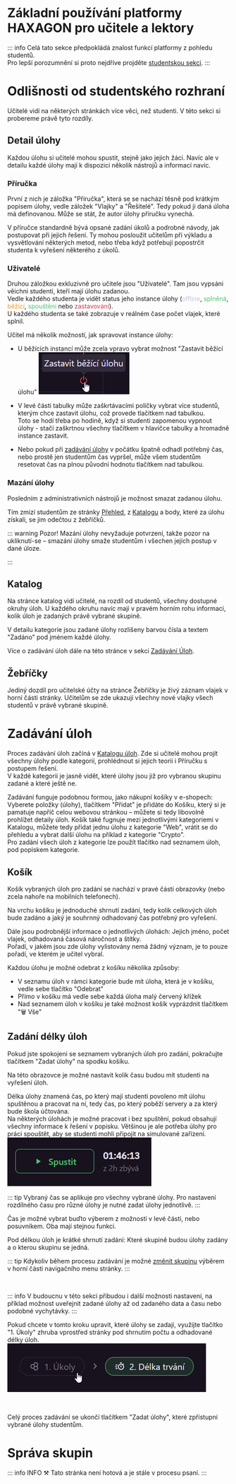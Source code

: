 # Základní používání platformy HAXAGON pro učitele a lektory

::: info
Celá tato sekce předpokládá znalost funkcí platformy z pohledu studentů.  
Pro lepší porozumnění si proto nejdříve projděte [studentskou sekci](./../../students/).
:::

# Odlišnosti od studentského rozhraní

Učitelé vidí na některých stránkách více věci, než studenti. V této sekci si probereme právě tyto rozdíly.

## Detail úlohy

Každou úlohu si učitelé mohou spustit, stejně jako jejich žáci. Navíc ale v detailu každé úlohy mají k dispozici několik nástrojů a informací navíc.

### Příručka

První z nich je záložka "Příručka", která se se nachází těsně pod krátkým popisem úlohy, vedle záložek "Vlajky" a "Řešitelé". Tedy pokud ji daná úloha má definovanou. Může se stát, že autor úlohy příručku vynechá.

V příručce standardně bývá opsané zadání úkolů a podrobné návody, jak postupovat při jejich řešení. Ty mohou posloužit učitelům při výkladu a vysvětlování některých metod, nebo třeba když potřebují popostrčit studenta k vyřešení některého z úkolů.

### Uživatelé

Druhou záložkou exkluzivně pro učitele jsou "Uživatelé". Tam jsou vypsáni věichni studenti, kteří mají úlohu zadanou.  
Vedle každého studenta je vidět status jeho instance úlohy (<span style="color:#c8c1db">offline</span>, <span style="color:#4cc274">splněná</span>, <span style="color:#f5982c">běžící</span>, <span style="color:#4cc274">spouštění</span> nebo <span style="color:#cf3a4e">zastavování</span>).  
U každého studenta se také zobrazuje v reálném čase počet vlajek, které splnil.

Učitel má několik možností, jak spravovat instance úlohy:

- U běžících instancí může zcela vpravo vybrat možnost "Zastavit běžící úlohu"
![Screenshot tlačítka pro zastavení běžící úlohy studenta](./StopRunningInstance.png)

- V levé části tabulky může zaškrtávacími políčky vybrat více studentů, kterým chce zastavit úlohu, což provede tlačítkem nad tabulkou.  
  Toto se hodí třeba po hodině, když si studenti zapomenou vypnout úlohy - stačí zaškrtnou všechny tlačítkem v hlavičce tabulky a hromadně instance zastavit.

- Nebo pokud při [zadávání úlohy](#zadavani-uloh) v počátku špatně odhadl potřebný čas, nebo prostě jen studentům čas vypršel, může všem studentům resetovat čas na plnou původní hodnotu tlačítkem nad tabulkou.

<!--- 
TODO: doplnit mazání vyřešených vlajek: Uživatelé-> klik na uživatele -> smazat vlajku  => takhle se dá obnovit počet pokusů.
--->

<!--- 
TODO: doplnit reset času pro jednoho studenta - pořád not sure, jak se to dělá??
--->

### Mazání úlohy

Posledním z administrativních nástrojů je možnost smazat zadanou úlohu.

Tím zmizí studentům ze stránky [Přehled](/students/basics/index.md#prehled), z [Katalogu](/students/basics/index.md#katalog) a body, které za úlohu získali, se jim odečtou z žebříčků.

::: warning Pozor!
Mazání úlohy nevyžaduje potvrzení, takže pozor na ukliknutí-se –⁠ smazání úlohy smaže studentům i všechen jejich postup v dané úloze.
<!--- 
TODO: až začne tlačítko vyžadovat potvrzení, smazat tohle.
--->
:::


## Katalog

Na stránce katalog vidí učitelé, na rozdíl od studentů, všechny dostupné okruhy úloh. U každého okruhu navíc mají v pravém horním rohu informaci, kolik úloh je zadaných právě vybrané skupině.

V detailu kategorie jsou zadané úlohy rozlišeny barvou čísla a textem "Zadáno" pod jménem každé úlohy.

Více o zadávání úloh dále na této stránce v sekci [Zadávání Úloh](#zadavani-uloh).


## Žebříčky

Jediný dozdíl pro učitelské účty na stránce Žebříčky je živý záznam vlajek v horní části stránky. Učitelům se zde ukazují všechny nové vlajky všech studentů v právě vybrané skupině.


# Zadávání úloh

Proces zadávání úloh začíná v [Katalogu úloh](/students/basics/index.md#katalog). Zde si učitelé mohou projít všechny úlohy podle kategorií, prohlédnout si jejich teorii i Příručku s postupem řešení.  
V každé kategorii je jasně vidět, které úlohy jsou již pro vybranou skupinu zadané a které ještě ne.

Zadávání funguje podobnou formou, jako nákupní košíky v e-shopech: Vyberete položky (úlohy), tlačítkem "Přidat" je přidáte do Košíku, který si je pamatuje napříč celou webovou stránkou –⁠ můžete si tedy libovolně prohlížet detaily úloh. Košík také fugnuje mezi jednotlivými kategoriemi v Katalogu, můžete tedy přidat jednu úlohu z kategorie "Web", vrátit se do přehledu a vybrat další úlohu na příklad z kategorie "Crypto".  
Pro zadání všech úloh z kategorie lze použít tlačítko nad seznamem úloh, pod popiskem kategorie.

## Košík

Košík vybraných úloh pro zadání se nachází v pravé části obrazovky (nebo zcela nahoře na mobilních telefonech).

Na vrchu košíku je jednoduché shrnutí zadání, tedy kolik celkových úloh bude zadáno a jaký je souhrnný odhadovaný čas potřebný pro vyřešení.

Dále jsou podrobnější informace o jednotlivých úlohách: Jejich jméno, počet vlajek, odhadovaná časová náročnost a štítky.  
Pořadí, v jakém jsou zde úlohy vylistovány nemá žádný význam, je to pouze pořadí, ve kterém je učitel vybral.  

Každou úlohu je možné odebrat z košíku několika způsoby:

- V seznamu úloh v rámci kategorie bude mít úloha, která je v košíku, vedle sebe tlačítko "Odebrat"
- Přímo v košíku má vedle sebe každá úloha malý červený křížek
- Nad seznamem úloh v košíku je také možnost košík vyprázdnit tlačítkem "🗑 Vše"

## Zadání délky úloh

Pokud jste spokojeni se seznamem vybraných úloh pro zadání, pokračujte tlačítkem "Zadat úlohy" na spodku košíku.

Na této obrazovce je možné nastavit kolik času budou mít studenti na vyřešení úloh.  

Délka úlohy znamená čas, po který mají studenti povoleno mít úlohu spuštěnou a pracovat na ní, tedy čas, po který poběží servery a za který bude škola účtována.  
Na některých úlohách je možné pracovat i bez spuštění, pokud obsahují všechny informace k řešení v popisku. Většinou je ale potřeba úlohy pro práci spouštět, aby se studenti mohli připojit na simulované zařízení.
![Screenshot příkladu úlohy, u které zbývá pro vyřešení pouze hodina a třičtvrtě z původně zadaných dvou hodin.](./RemainingChallengeTime.png)

::: tip
Vybraný čas se aplikuje pro všechny vybrané úlohy. Pro nastavení rozdílného času pro různé úlohy je nutné zadat úlohy jednotlivě.
:::

Čas je možné vybrat buďto výberem z možností v levé části, nebo posuvníkem. Oba mají stejnou funkci.

Pod délkou úloh je krátké shrnutí zadání: Které skupině budou úlohy zadány a o kterou skupinu se jedná.

::: tip
Kdykoliv během procesu zadávání je možné [změnit skupinu](/students/basics/index.md#zakladni-pouzivani-platformy-haxagon) výběrem v horní části navigačního menu stránky.
:::

<br>

::: info
V budoucnu v této sekci přibudou i další možnosti nastavení, na příklad možnost uveřejnit zadané úlohy až od zadaného data a času nebo podobné vychytávky.
:::

Pokud chcete v tomto kroku upravit, které úlohy se zadají, využijte tlačítko "1. Úkoly" zhruba vprostřed stránky pod shrnutím počtu a odhadované délky úloh.  
![Screenshot tlačítka "1. Úkoly" vlevo od tlačítka "2. Délka trvání, pod shrnutím počtu a odhadované délky úloh."](./BackToPickingChallenges.png)

<br> 

Celý proces zadávání se ukončí tlačítkem "Zadat úlohy", které zpřístupní vybrané úlohy studentům. 

# Správa skupin

::: info INFO ⚒
Tato stránka není hotová a je stále v procesu psaní.
:::

